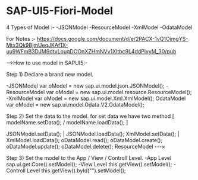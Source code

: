 # SAP-UI5-Fiori-Model
4 Types of Model :- 
-JSONModel
-ResourceModel
-XmlModel
-OdataModel

For Notes :- https://docs.google.com/document/d/e/2PACX-1vQ1OimgYS-Mtx3Qk9BjmUeqJKAf1X-uu9WFmB3DJM9dtvLouqDOOnXZHmNVv1Xltbc9L4ddPivyM_30/pub

-->How to use model in SAPUI5:-

Step 1) Declare a brand new model.

-JSONModel
	var oModel = new sap.ui.model.json.JSONModel();
-ResourceModel
	var oModel = new sap.ui.model.resource.ResourceModel();
-XmlModel
	var oModel = new sap.ui.model.Xml.XmlModel();
OdataModel
	var oModel = new sap.ui.model.Odata.V2.OdataModel();
	
Step 2) Set the data to the model.
for set data we have two method [ modelName.setData(); / modelName.loadData(); ]

JSONModel.setData(); | JSONModel.loadData();
XmlModel.setData();  | XmlModel.loadData();
oDataModel.read();
oDataModel.create();
oDataModel.update();
oDataModel.delete();
ResourceModel ---×

Step 3) Set the model to the App / View / Controll Level.
-App Level
	sap.ui.get.Core().setModel();
-View Level
	this.getView().setModel();
-Controll Level
	this.getView().byId("").setModel();